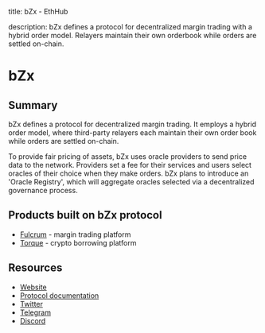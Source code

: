 title: bZx - EthHub

description: bZx defines a protocol for decentralized margin trading with a hybrid order model. Relayers maintain their own orderbook while orders are settled on-chain.

# bZx

## Summary

bZx defines a protocol for decentralized margin trading. It employs a hybrid order model, where third-party relayers each maintain their own order book while orders are settled on-chain.

To provide fair pricing of assets, bZx uses oracle providers to send price data to the network. Providers set a fee for their services and users select oracles of their choice when they make orders. bZx plans to introduce an 'Oracle Registry', which will aggregate oracles selected via a decentralized governance process.

## Products built on bZx protocol

- [Fulcrum](https://docs.ethhub.io/built-on-ethereum/open-finance/fulcrum) - margin trading platform
- [Torque](https://docs.ethhub.io/built-on-ethereum/open-finance/torque) - crypto borrowing platform

## Resources

* [Website](https://bzx.network)
* [Protocol documentation](https://docs.bzx.network/)
* [Twitter](https://twitter.com/b0xNet)
* [Telegram](https://t.me/b0xNet)
* [Discord](https://discord.gg/ZxpKrs)
